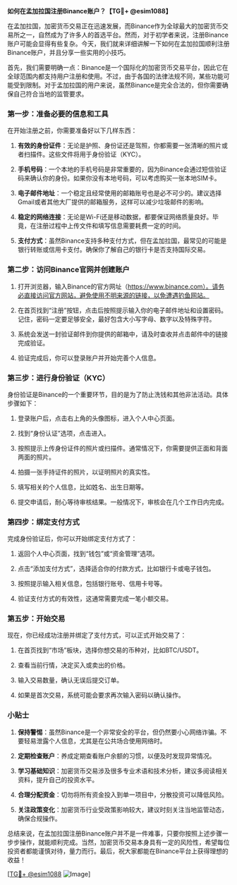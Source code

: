**如何在孟加拉国注册Binance账户？【TG💪+ @esim1088】**

在孟加拉国，加密货币交易正在迅速发展，而Binance作为全球最大的加密货币交易所之一，自然成为了许多人的首选平台。然而，对于初学者来说，注册Binance账户可能会显得有些复杂。今天，我们就来详细讲解一下如何在孟加拉国顺利注册Binance账户，并且分享一些实用的小技巧。

首先，我们需要明确一点：Binance是一个国际化的加密货币交易平台，因此它在全球范围内都支持用户注册和使用。不过，由于各国的法律法规不同，某些功能可能受到限制。对于孟加拉国的用户来说，虽然Binance是完全合法的，但你需要确保自己符合当地的监管要求。

### 第一步：准备必要的信息和工具

在开始注册之前，你需要准备好以下几样东西：

1. **有效的身份证件**：无论是护照、身份证还是驾照，你都需要一张清晰的照片或者扫描件。这些文件将用于身份验证（KYC）。
   
2. **手机号码**：一个本地的手机号码是非常重要的，因为Binance会通过短信验证码来确认你的身份。如果你没有本地号码，可以考虑购买一张本地SIM卡。

3. **电子邮件地址**：一个稳定且经常使用的邮箱账号也是必不可少的。建议选择Gmail或者其他大厂提供的邮箱服务，这样可以减少垃圾邮件的影响。

4. **稳定的网络连接**：无论是Wi-Fi还是移动数据，都要保证网络质量良好。毕竟，在注册过程中上传文件和填写信息需要耗费一定的时间。

5. **支付方式**：虽然Binance支持多种支付方式，但在孟加拉国，最常见的可能是银行转账或信用卡支付。确保你了解自己的银行卡是否支持国际交易。

### 第二步：访问Binance官网并创建账户

1. 打开浏览器，输入Binance的官方网址（https://www.binance.com）。请务必直接访问官方网站，避免使用不明来源的链接，以免遭遇钓鱼网站。

2. 在首页找到“注册”按钮，点击后按照提示输入你的电子邮件地址和设置密码。记住，密码一定要足够安全，最好包含大小写字母、数字以及特殊字符。

3. 系统会发送一封验证邮件到你提供的邮箱中，请及时查收并点击邮件中的链接完成验证。

4. 验证完成后，你可以登录账户并开始完善个人信息。

### 第三步：进行身份验证（KYC）

身份验证是Binance的一个重要环节，目的是为了防止洗钱和其他非法活动。具体步骤如下：

1. 登录账户后，点击右上角的头像图标，进入个人中心页面。

2. 找到“身份认证”选项，点击进入。

3. 按照提示上传身份证件的照片或扫描件。通常情况下，你需要提供正面和背面两面的照片。

4. 拍摄一张手持证件的照片，以证明照片的真实性。

5. 填写相关的个人信息，比如姓名、出生日期等。

6. 提交申请后，耐心等待审核结果。一般情况下，审核会在几个工作日内完成。

### 第四步：绑定支付方式

完成身份验证后，你可以开始绑定支付方式了：

1. 返回个人中心页面，找到“钱包”或“资金管理”选项。

2. 点击“添加支付方式”，选择适合你的付款方式，比如银行卡或电子钱包。

3. 按照提示输入相关信息，包括银行账号、信用卡号等。

4. 验证支付方式的有效性，这通常需要完成一笔小额交易。

### 第五步：开始交易

现在，你已经成功注册并绑定了支付方式，可以正式开始交易了：

1. 在首页找到“市场”板块，选择你想交易的币种对，比如BTC/USDT。

2. 查看当前行情，决定买入或卖出的价格。

3. 输入交易数量，确认无误后提交订单。

4. 如果是首次交易，系统可能会要求再次输入密码以确认操作。

### 小贴士

1. **保持警惕**：虽然Binance是一个非常安全的平台，但仍然要小心网络诈骗。不要轻易泄露个人信息，尤其是在公共场合使用网络时。

2. **定期检查账户**：养成定期查看账户余额的习惯，以便及时发现异常情况。

3. **学习基础知识**：加密货币交易涉及很多专业术语和技术分析，建议多阅读相关资料，提升自己的投资水平。

4. **合理分配资金**：切勿将所有资金投入到单一项目中，分散投资可以降低风险。

5. **关注政策变化**：加密货币行业受政策影响较大，建议时刻关注当地监管动态，确保合规操作。

总结来说，在孟加拉国注册Binance账户并不是一件难事，只要你按照上述步骤一步步操作，就能顺利完成。当然，加密货币交易本身具有一定的风险性，希望每位投资者都能谨慎对待，量力而行。最后，祝大家都能在Binance平台上获得理想的收益！

[[TG💪+ @esim1088](https://t.me/s/esim1088) ![Image](https://i.postimg.cc/4NQfJmqS/Snipaste-2025-05-13-00-14-12.png)]